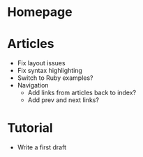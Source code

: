 # Homepage

# Articles
* Fix layout issues
* Fix syntax highlighting
* Switch to Ruby examples?
* Navigation
  * Add links from articles back to index?
  * Add prev and next links?

# Tutorial
* Write a first draft
